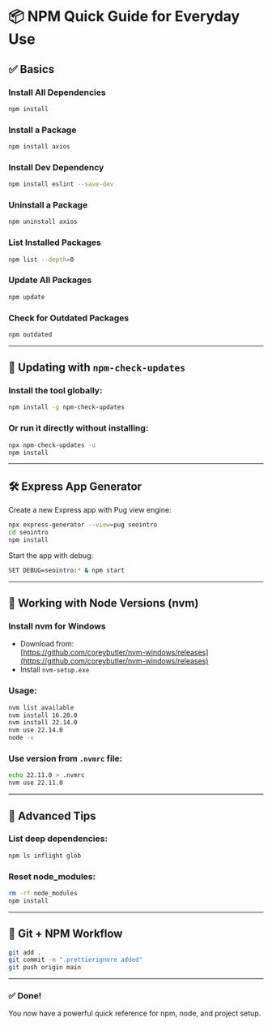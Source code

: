 # 📦 NPM Quick Guide for Everyday Use

## ✅ Basics

### Install All Dependencies

```bash
npm install
```

### Install a Package

```bash
npm install axios
```

### Install Dev Dependency

```bash
npm install eslint --save-dev
```

### Uninstall a Package

```bash
npm uninstall axios
```

### List Installed Packages

```bash
npm list --depth=0
```

### Update All Packages

```bash
npm update
```

### Check for Outdated Packages

```bash
npm outdated
```

---

## 🔄 Updating with `npm-check-updates`

### Install the tool globally:

```bash
npm install -g npm-check-updates
```

### Or run it directly without installing:

```bash
npx npm-check-updates -u
npm install
```

---

## 🛠️ Express App Generator

Create a new Express app with Pug view engine:

```bash
npx express-generator --view=pug seointro
cd seointro
npm install
```

Start the app with debug:

```bash
SET DEBUG=seointro:* & npm start
```

---

## 📂 Working with Node Versions (nvm)

### Install nvm for Windows

- Download from:  
  [https://github.com/coreybutler/nvm-windows/releases](https://github.com/coreybutler/nvm-windows/releases)
- Install `nvm-setup.exe`

### Usage:

```bash
nvm list available
nvm install 16.20.0
nvm install 22.14.0
nvm use 22.14.0
node -v
```

### Use version from `.nvmrc` file:

```bash
echo 22.11.0 > .nvmrc
nvm use 22.11.0
```

---

## 📌 Advanced Tips

### List deep dependencies:

```bash
npm ls inflight glob
```

### Reset node_modules:

```bash
rm -rf node_modules
npm install
```

---

## 🧾 Git + NPM Workflow

```bash
git add .
git commit -m ".prettierignore added"
git push origin main
```

---

### ✅ Done!

You now have a powerful quick reference for npm, node, and project setup.
